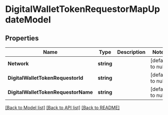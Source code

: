 # DigitalWalletTokenRequestorMapUpdateModel

## Properties
Name | Type | Description | Notes
------------ | ------------- | ------------- | -------------
**Network** | **string** |  | [default to null]
**DigitalWalletTokenRequestorId** | **string** |  | [default to null]
**DigitalWalletTokenRequestorName** | **string** |  | [default to null]

[[Back to Model list]](../README.md#documentation-for-models) [[Back to API list]](../README.md#documentation-for-api-endpoints) [[Back to README]](../README.md)


